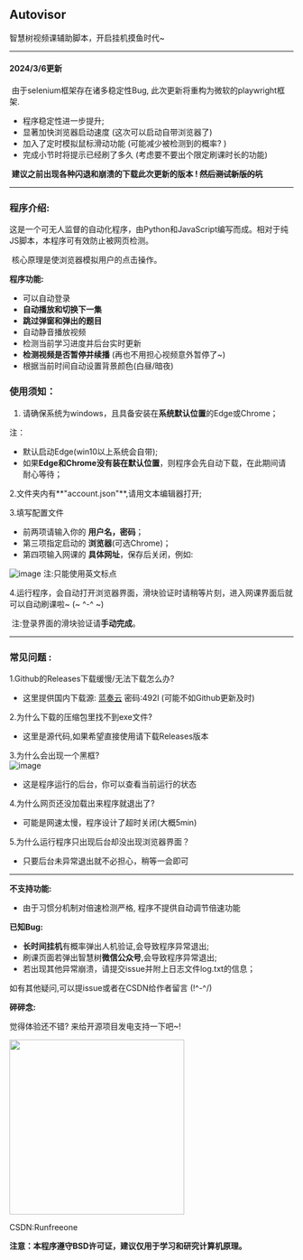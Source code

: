 ## Autovisor

智慧树视频课辅助脚本，开启挂机摸鱼时代~

------

#### 2024/3/6更新

​	由于selenium框架存在诸多稳定性Bug, 此次更新将重构为微软的playwright框架.

- 程序稳定性进一步提升;
- 显著加快浏览器启动速度 (这次可以启动自带浏览器了)
- 加入了定时模拟鼠标滑动功能 (可能减少被检测到的概率? )
- 完成小节时将提示已经刷了多久 (考虑要不要出个限定刷课时长的功能)

​	**建议之前出现各种闪退和崩溃的下载此次更新的版本 ! ~~然后测试新版的坑~~**

------



### **程序介绍:**

​	这是一个可无人监督的自动化程序，由Python和JavaScript编写而成。相对于纯JS脚本，本程序可有效防止被网页检测。

​	核心原理是使浏览器模拟用户的点击操作。

**程序功能:**

- 可以自动登录
- **自动播放和切换下一集**
- **跳过弹窗和弹出的题目**
- 自动静音播放视频
- 检测当前学习进度并后台实时更新
- **检测视频是否暂停并续播** (再也不用担心视频意外暂停了~)
- 根据当前时间自动设置背景颜色(白昼/暗夜)

### 使用须知：
1. 请确保系统为windows，且具备安装在**系统默认位置**的Edge或Chrome；

注：
- 默认启动Edge(win10以上系统会自带); 
- 如果**Edge和Chrome没有装在默认位置**，则程序会先自动下载，在此期间请耐心等待；

2.文件夹内有**"account.json"**,请用文本编辑器打开;

3.填写配置文件 
- 前两项请输入你的 **用户名，密码**；
- 第三项指定启动的 **浏览器**(可选Chrome)；
- 第四项输入网课的 **具体网址**，保存后关闭，例如:

![image](https://github.com/CXRunfree/Autovisor/assets/79365257/4e367835-3aaf-4d7b-8231-721695d17f83)
注:只能使用英文标点


4.运行程序，会自动打开浏览器界面，滑块验证时请稍等片刻，进入网课界面后就可以自动刷课啦~ (~ ^-^ ~)

​	   注:登录界面的滑块验证请**手动完成**。

-----

### 常见问题 :
1.Github的Releases下载缓慢/无法下载怎么办?
- 这里提供国内下载源:
   [蓝奏云](https://wwk.lanzouj.com/b05evsxif) 密码:492l (可能不如Github更新及时)

2.为什么下载的压缩包里找不到exe文件?
- 这里是源代码,如果希望直接使用请下载Releases版本

3.为什么会出现一个黑框?  
![image](https://github.com/CXRunfree/Autovisor/assets/79365257/7e5356ce-8987-40da-bc31-c81cc54b3ad2)
- 这是程序运行的后台，你可以查看当前运行的状态


4.为什么网页还没加载出来程序就退出了?
- 可能是网速太慢，程序设计了超时关闭(大概5min)
  

5.为什么运行程序只出现后台却没出现浏览器界面？
   - 只要后台未异常退出就不必担心，稍等一会即可


-----
**不支持功能:**

- 由于习惯分机制对倍速检测严格, 程序不提供自动调节倍速功能

**已知Bug:**

- **长时间挂机**有概率弹出人机验证,会导致程序异常退出;
- 刷课页面若弹出智慧树**微信公众号**,会导致程序异常退出;
- 若出现其他异常崩溃，请提交issue并附上日志文件log.txt的信息；

如有其他疑问,可以提issue或者在CSDN给作者留言 (!^-^/)

**碎碎念:**

   觉得体验还不错? 来给开源项目发电支持一下吧~!

   <img src="https://github.com/CXRunfree/Autovisor/assets/79365257/3f72abfe-ce8f-4181-91fb-f321418ff60e" width="310px">




CSDN:Runfreeone

**注意：本程序遵守BSD许可证，建议仅用于学习和研究计算机原理。**
